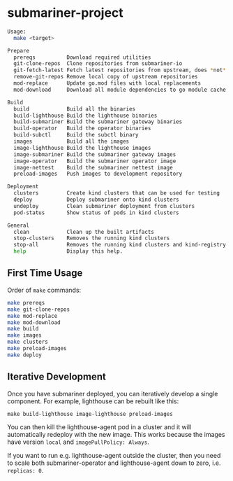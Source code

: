 # submariner-project

```sh
Usage:
  make <target>

Prepare
  prereqs          Download required utilities
  git-clone-repos  Clone repositories from submariner-io
  git-fetch-latest Fetch latest repositories from upstream, does *not* rebase
  remove-git-repos Remove local copy of upstream repositories
  mod-replace      Update go.mod files with local replacements
  mod-download     Download all module dependencies to go module cache

Build
  build            Build all the binaries
  build-lighthouse Build the lighthouse binaries
  build-submariner Build the submariner gateway binaries
  build-operator   Build the operator binaries
  build-subctl     Build the subctl binary
  images           Build all the images
  image-lighthouse Build the lighthouse images
  image-submariner Build the submariner gateway images
  image-operator   Build the submariner operator image
  image-nettest    Build the submariner nettest image
  preload-images   Push images to development repository

Deployment
  clusters         Create kind clusters that can be used for testing
  deploy           Deploy submariner onto kind clusters
  undeploy         Clean submariner deployment from clusters
  pod-status       Show status of pods in kind clusters

General
  clean            Clean up the built artifacts
  stop-clusters    Removes the running kind clusters
  stop-all         Removes the running kind clusters and kind-registry
  help             Display this help.
```

## First Time Usage

Order of `make` commands:

```sh
make prereqs
make git-clone-repos
make mod-replace
make mod-download
make build
make images
make clusters
make preload-images
make deploy
```

## Iterative Development

Once you have submariner deployed, you can iteratively develop a single component. For example,
lighthouse can be rebuilt like this:

```
make build-lighthouse image-lighthouse preload-images
```

You can then kill the lighthouse-agent pod in a cluster and it will automatically redeploy with
the new image. This works because the images have version `local` and `imagePullPolicy: Always`.

If you want to run e.g. lighthouse-agent outside the cluster, then you need to scale both
submariner-operator and lighthouse-agent down to zero, i.e. `replicas: 0`.
